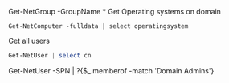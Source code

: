 Get-NetGroup -GroupName *
Get Operating systems on domain
```
Get-NetComputer -fulldata | select operatingsystem
```

Get all users
```powershell
Get-NetUser | select cn
```

Get-NetUser -SPN | ?{$_.memberof -match 'Domain Admins'}

